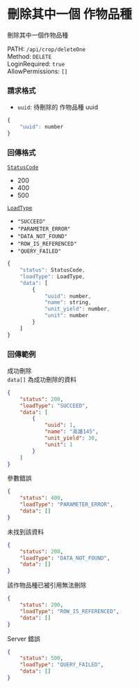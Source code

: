 # 刪除其中一個 作物品種

刪除其中一個作物品種

PATH: `/api/crop/deleteOne`  
Method: `DELETE`  
LoginRequired: `true`  
AllowPermissions: `[]`  


### 請求格式
* `uuid`: 待刪除的 作物品種 uuid

```js
{
    "uuid": number
}
```


### 回傳格式
[`StatusCode`](../../types.md#statuscode)  
* 200
* 400
* 500

[`LoadType`](../../types.md#loadtype)  
* `"SUCCEED"`
* `"PARAMETER_ERROR"`
* `"DATA_NOT_FOUND"`
* `"ROW_IS_REFERENCED"`
* `"QUERY_FAILED"`

```js
{
    "status": StatusCode,
    "loadType": LoadType,
    "data": [
        {
            "uuid": number,
            "name": string,
            "unit_yield": number,
            "unit": number
        }
    ]
}
```


### 回傳範例
成功刪除  
`data[]` 為成功刪除的資料
```json
{
    "status": 200,
    "loadType": "SUCCEED",
    "data": [
        {
            "uuid": 1,
            "name": "高雄145",
            "unit_yield": 30,
            "unit": 1
        }
    ]
}
```

參數錯誤
```json
{
    "status": 400,
    "loadType": "PARAMETER_ERROR",
    "data": []
}
```

未找到該資料
```json
{
    "status": 200,
    "loadType": "DATA_NOT_FOUND",
    "data": []
}
```

該作物品種已被引用無法刪除
```json
{
    "status": 200,
    "loadType": "ROW_IS_REFERENCED",
    "data": []
}
```

Server 錯誤  
```json
{
    "status": 500,
    "loadType": "QUERY_FAILED",
    "data": []
}
```
